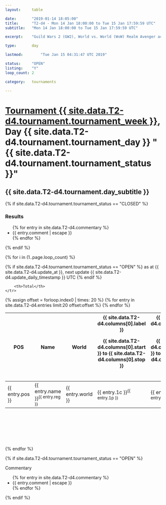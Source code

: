 ```yaml
---
layout: 	table

date: 		"2019-01-14 18:05:00"
title: 		"T2-d4 - Mon 14 Jan 18:00:00 to Tue 15 Jan 17:59:59 UTC"
subtitle: 	"Mon 14 Jan 18:00:00 to Tue 15 Jan 17:59:59 UTC"

excerpt:    "Guild Wars 2 (GW2), World vs. World (WvW) Realm Avenger achivement Tournament. \"Every Kill Counts\""

type:       day

lastmod: 		"Tue Jan 15 04:31:47 UTC 2019"

status:     "OPEN"
listing:    "Y"
loop_count: 2

category: 	tournaments

---
```

<div class="table_header">
    <h1><a href="{{ site.data.T2-d4.tournament.week_url }}">Tournament {{ site.data.T2-d4.tournament.tournament_week }}</a>, Day {{ site.data.T2-d4.tournament.tournament_day }} "{{ site.data.T2-d4.tournament.tournament_status }}"</h1>
    <h2>{{ site.data.T2-d4.tournament.day_subtitle }}</h2> 
</div>

{% if site.data.T2-d4.tournament.tournament_status == "CLOSED" %} 
<div class="commentary">
  <h3>Results</h3>
  <ul>
    {% for entry in site.data.T2-d4.commentary %}
    <li class="commentary_list">{{ entry.comment | escape }}</li>
    {% endfor %}
  </ul>
</div>
{% endif %}


{% for i in (1..page.loop_count) %}

{% if site.data.T2-d4.tournament.tournament_status == "OPEN" %} 
<span class="table_nextupdate">as at {{ site.data.T2-d4.update_at }}, next update {{ site.data.T2-d4.update_daily_timestamp }} UTC</span> 
{% endif %}

<table class="day_table">
  <colgroup>
    <col style="width:18px">
    <col style="width:55px">
    <col style="width:55px">
    <col style="width:12px">
    <col style="width:12px">
    <col style="width:12px">
    <col style="width:12px">
    <col style="width:12px">
    <col style="width:12px">
    <col style="width:12px">
    <col style="width:12px">
    <col style="width:12px">
    <col style="width:12px">
    <col style="width:12px">
    <col style="width:12px">
    <col style="width:12px">
    <col style="width:12px">
    <col style="width:12px">
    <col style="width:12px">
    <col style="width:12px">
    <col style="width:12px">
    <col style="width:12px">
    <col style="width:12px">
    <col style="width:12px">
    <col style="width:12px">
    <col style="width:12px">
    <col style="width:12px">
    <col style="width:18px">
  </colgroup>  
  <thead>
    <tr>
        <th>POS</th>
        <th class="AlignLeft">Name</th>
        <th class="AlignLeft">World</th>

<th><div class="label">{{ site.data.T2-d4.columns[0].label }}<p class="onhover">{{ site.data.T2-d4.columns[0].start }} to {{ site.data.T2-d4.columns[0].stop }}</p></div>​</th>
<th><div class="label">{{ site.data.T2-d4.columns[1].label }}<p class="onhover">{{ site.data.T2-d4.columns[1].start }} to {{ site.data.T2-d4.columns[1].stop }}</p></div>​</th>
<th><div class="label">{{ site.data.T2-d4.columns[2].label }}<p class="onhover">{{ site.data.T2-d4.columns[2].start }} to {{ site.data.T2-d4.columns[2].stop }}</p></div>​</th>
<th><div class="label">{{ site.data.T2-d4.columns[3].label }}<p class="onhover">{{ site.data.T2-d4.columns[3].start }} to {{ site.data.T2-d4.columns[3].stop }}</p></div>​</th>
<th><div class="label">{{ site.data.T2-d4.columns[4].label }}<p class="onhover">{{ site.data.T2-d4.columns[4].start }} to {{ site.data.T2-d4.columns[4].stop }}</p></div>​</th>
<th><div class="label">{{ site.data.T2-d4.columns[5].label }}<p class="onhover">{{ site.data.T2-d4.columns[5].start }} to {{ site.data.T2-d4.columns[5].stop }}</p></div>​</th>
<th><div class="label">{{ site.data.T2-d4.columns[6].label }}<p class="onhover">{{ site.data.T2-d4.columns[6].start }} to {{ site.data.T2-d4.columns[6].stop }}</p></div>​</th>
<th><div class="label">{{ site.data.T2-d4.columns[7].label }}<p class="onhover">{{ site.data.T2-d4.columns[7].start }} to {{ site.data.T2-d4.columns[7].stop }}</p></div>​</th>
<th><div class="label">{{ site.data.T2-d4.columns[8].label }}<p class="onhover">{{ site.data.T2-d4.columns[8].start }} to {{ site.data.T2-d4.columns[8].stop }}</p></div>​</th>
<th><div class="label">{{ site.data.T2-d4.columns[9].label }}<p class="onhover">{{ site.data.T2-d4.columns[9].start }} to {{ site.data.T2-d4.columns[9].stop }}</p></div>​</th>
<th><div class="label">{{ site.data.T2-d4.columns[10].label }}<p class="onhover">{{ site.data.T2-d4.columns[10].start }} to {{ site.data.T2-d4.columns[10].stop }}</p></div>​</th>

<th><div class="label">{{ site.data.T2-d4.columns[11].label }}<p class="onhover">{{ site.data.T2-d4.columns[11].start }} to {{ site.data.T2-d4.columns[11].stop }}</p></div>​</th>
<th><div class="label">{{ site.data.T2-d4.columns[12].label }}<p class="onhover">{{ site.data.T2-d4.columns[12].start }} to {{ site.data.T2-d4.columns[12].stop }}</p></div>​</th>
<th><div class="label">{{ site.data.T2-d4.columns[13].label }}<p class="onhover">{{ site.data.T2-d4.columns[13].start }} to {{ site.data.T2-d4.columns[13].stop }}</p></div>​</th>
<th><div class="label">{{ site.data.T2-d4.columns[14].label }}<p class="onhover">{{ site.data.T2-d4.columns[14].start }} to {{ site.data.T2-d4.columns[14].stop }}</p></div>​</th>
<th><div class="label">{{ site.data.T2-d4.columns[15].label }}<p class="onhover">{{ site.data.T2-d4.columns[15].start }} to {{ site.data.T2-d4.columns[15].stop }}</p></div>​</th>
<th><div class="label">{{ site.data.T2-d4.columns[16].label }}<p class="onhover">{{ site.data.T2-d4.columns[16].start }} to {{ site.data.T2-d4.columns[16].stop }}</p></div>​</th>
<th><div class="label">{{ site.data.T2-d4.columns[17].label }}<p class="onhover">{{ site.data.T2-d4.columns[17].start }} to {{ site.data.T2-d4.columns[17].stop }}</p></div>​</th>
<th><div class="label">{{ site.data.T2-d4.columns[18].label }}<p class="onhover">{{ site.data.T2-d4.columns[18].start }} to {{ site.data.T2-d4.columns[18].stop }}</p></div>​</th>
<th><div class="label">{{ site.data.T2-d4.columns[19].label }}<p class="onhover">{{ site.data.T2-d4.columns[19].start }} to {{ site.data.T2-d4.columns[19].stop }}</p></div>​</th>
<th><div class="label">{{ site.data.T2-d4.columns[20].label }}<p class="onhover">{{ site.data.T2-d4.columns[20].start }} to {{ site.data.T2-d4.columns[20].stop }}</p></div>​</th>

<th><div class="label">{{ site.data.T2-d4.columns[21].label }}<p class="onhover">{{ site.data.T2-d4.columns[21].start }} to {{ site.data.T2-d4.columns[21].stop }}</p></div>​</th>
<th><div class="label">{{ site.data.T2-d4.columns[22].label }}<p class="onhover">{{ site.data.T2-d4.columns[22].start }} to {{ site.data.T2-d4.columns[22].stop }}</p></div>​</th>
<th><div class="label">{{ site.data.T2-d4.columns[23].label }}<p class="onhover">{{ site.data.T2-d4.columns[23].start }} to {{ site.data.T2-d4.columns[23].stop }}</p></div>​</th>

        <th>Total</th>
    </tr>
  </thead>
  {% assign offset = forloop.index0 | times: 20 %}
<tbody>
{% for entry in site.data.T2-d4.entries limit:20 offset:offset %}
  <tr>
    <td class="pl{{ entry.pos }}">{{ entry.pos }}</td>
    <td class="AlignLeft">{{ entry.name }}<sup>{{ entry.reg }}</sup></td>
    <td class="AlignLeft">{{ entry.world }}</td>
    <td class="pl{{ entry.1p }}">{{ entry.1c }}<sup>{{ entry.1p }}</sup></td>
    <td class="pl{{ entry.2p }}">{{ entry.2c }}<sup>{{ entry.2p }}</sup></td>
    <td class="pl{{ entry.3p }}">{{ entry.3c }}<sup>{{ entry.3p }}</sup></td>
    <td class="pl{{ entry.4p }}">{{ entry.4c }}<sup>{{ entry.4p }}</sup></td>
    <td class="pl{{ entry.5p }}">{{ entry.5c }}<sup>{{ entry.5p }}</sup></td>
    <td class="pl{{ entry.6p }}">{{ entry.6c }}<sup>{{ entry.6p }}</sup></td>
    <td class="pl{{ entry.7p }}">{{ entry.7c }}<sup>{{ entry.7p }}</sup></td>
    <td class="pl{{ entry.8p }}">{{ entry.8c }}<sup>{{ entry.8p }}</sup></td>
    <td class="pl{{ entry.9p }}">{{ entry.9c }}<sup>{{ entry.9p }}</sup></td>
    <td class="pl{{ entry.10p }}">{{ entry.10c }}<sup>{{ entry.10p }}</sup></td>
    <td class="pl{{ entry.11p }}">{{ entry.11c }}<sup>{{ entry.11p }}</sup></td>
    <td class="pl{{ entry.12p }}">{{ entry.12c }}<sup>{{ entry.12p }}</sup></td>
    <td class="pl{{ entry.13p }}">{{ entry.13c }}<sup>{{ entry.13p }}</sup></td>
    <td class="pl{{ entry.14p }}">{{ entry.14c }}<sup>{{ entry.14p }}</sup></td>
    <td class="pl{{ entry.15p }}">{{ entry.15c }}<sup>{{ entry.15p }}</sup></td>
    <td class="pl{{ entry.16p }}">{{ entry.16c }}<sup>{{ entry.16p }}</sup></td>
    <td class="pl{{ entry.17p }}">{{ entry.17c }}<sup>{{ entry.17p }}</sup></td>
    <td class="pl{{ entry.18p }}">{{ entry.18c }}<sup>{{ entry.18p }}</sup></td>
    <td class="pl{{ entry.19p }}">{{ entry.19c }}<sup>{{ entry.19p }}</sup></td>
    <td class="pl{{ entry.20p }}">{{ entry.20c }}<sup>{{ entry.20p }}</sup></td>
    <td class="pl{{ entry.21p }}">{{ entry.21c }}<sup>{{ entry.21p }}</sup></td>
    <td class="pl{{ entry.22p }}">{{ entry.22c }}<sup>{{ entry.22p }}</sup></td>
    <td class="pl{{ entry.23p }}">{{ entry.23c }}<sup>{{ entry.23p }}</sup></td>
    <td class="pl{{ entry.24p }}">{{ entry.24c }}<sup>{{ entry.24p }}</sup></td>
    <td>{{ entry.total }}</td>
  </tr>
{% endfor %}  
</tbody>
</table>
<div class="leaderboard">
  <script async src="//pagead2.googlesyndication.com/pagead/js/adsbygoogle.js"></script>
  <!-- 728x90 -->
  <ins class="adsbygoogle"
       style="display:inline-block;width:728px;height:90px"
       data-ad-client="ca-pub-3274917281288240"
       data-ad-slot="3870538733"></ins>
  <script>
  (adsbygoogle = window.adsbygoogle || []).push({});
  </script>    
</div>
<br />
{% endfor %}

{% if site.data.T2-d4.tournament.tournament_status == "OPEN" %} 
<div class="commentary">
  <span class="commentary_title">Commentary</span>
  <ul>
    {% for entry in site.data.T2-d4.commentary %}
    <li class="commentary_list">{{ entry.comment | escape }}</li>
    {% endfor %}
  </ul>
</div>
{% endif %}


